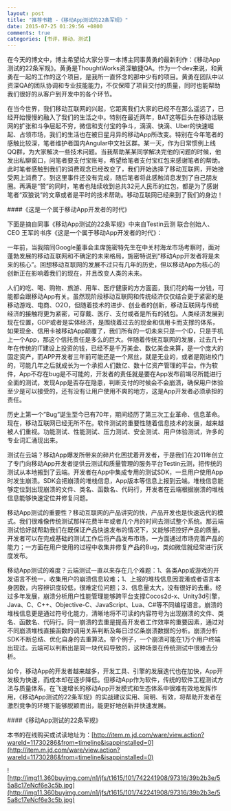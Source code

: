 ```yaml
---
layout: post
title: "推荐书籍 -《移动App测试的22条军规》"
date: 2015-07-25 01:29:56 +0800
comments: true
categories: [书评，移动，测试]
---
```

在今天的博文中，博主希望给大家分享一本博主同事黄勇的最新利作：《移动App测试的22条军规》。黄勇是ThoughtWorks资深敏捷QA。作为一个dev来说，和黄勇在一起的工作的这个项目，是我所一直怀念的那中少有的项目。黄勇在团队中以资深QA的团队协调和专业技能能力，不仅保障了项目交付的质量，同时也能帮助我们很好的从客户到开发中的各个环节。

在当今世界，我们移动互联网的兴起，它距离我们大家的已经不在那么遥远了，已经开始慢慢的融入了我们的生活之中。特别在最近两年，BAT这等巨头在移动话联网的扩张和斗争层起不穷，微信和支付宝的争斗，滴滴、快滴、Uber的快速崛起、占领市场，我们的生活也在被日星月异的移动App所改变。特别在今年笔者的感触比较深，笔者维护者国内Angular中文社区群。某一天，作为日常惯例上线QQ群，为大家解决一些技术问题。当我帮助某某同学解决完他的问题的时候，他发出私聊窗口，问笔者要支付宝账号，希望给笔者支付宝红包来感谢笔者的帮助。此时笔者感触到我们的消费观念已经改变了，我们开始选择了移动互联网，开始接受网上消费了。到这里事件还没有完成，随后笔者将此感触消息发到了自己朋友圈。再满是“赞”的同时，笔者也陆续收到总共32元人民币的红包，都是为了感谢笔者“双狼说”的文章或者是平时的技术帮助。移动互联网已经来到了我们的身边！

####《这是一个属于移动App开发者的时代》

下面是摘自同事《移动App测试的22条军规》中来自Testin云测 联合创始人、CEO 王军的书序《这是一个属于移动App开发者的时代》：

一年前，当我陪同Google董事会主席施密特先生在中关村海龙市场考察时，面对蓬勃发展的移动互联网和不确定的未来格局，施密特说到“移动App开发者将是未来的核心”。回想移动互联网的发展不过只有几年的历史，但以移动App为核心的创新正在影响着我们的现在，并且改变人类的未来。

人们的吃、喝、购物、旅游、用车、医疗健康的方方面面，我们花的每一分钱，可能都会跟移动App有关。虽然现阶段移动互联网和传统经济仅仅结合更于紧密的是移动游戏、电商、O2O，但随着技术的进步、创业者的创新，移动互联网与传统经济的接触将更为紧密，可穿戴、医疗、支付或者是所有的钱包。人类经济发展到现在位置，GDP或者是实体经济，是围绕着过去的现金和信用卡而支撑的体系，如果现金、信用卡被移动App颠覆了，我们所有的一切未来只是一个ID，只是手机上一个App，那这个信托责任是多么的巨大。伴随着传统互联网的发展，过去几十年在传统的IT建设上投资的钱，已经不是千万美金、数亿美金来算，是一个庞大的固定资产，而APP开发者三年前可能还是一个屌丝，就是无业的，或者是刚进校门的，可能几年之后就成长为一个承担人们数亿、数十亿资产管理的平台。作为软件，App不存在bug是不可能的，开发者的责任就是要在App发布前竭尽所能进行全面的测试，发现App是否存在隐患，判断支付的时候会不会崩溃，确保用户体验至少是可以接受的，还有没有让用户使用不爽的地方，这是App开发者必须承担的责任。

历史上第一个”Bug”诞生至今已有70年，期间经历了第三次工业革命、信息革命。现在，移动互联网已经无所不在。软件测试的重要性随着信息技术的发展，越来越被人们重视。功能测试、性能测试、压力测试、安全测试、用户体验测试，许多的专业词汇涌现出来。

测试在云端？移动App爆发所带来的碎片化困扰着开发者，于是我们在2011年创立了专门向移动App开发者提供云测试和质量管理的服务平台Testin云测，把传统的测试从本地搬到了云端。开发者在App中集成专用的测试SDK，一旦用户使用App时发生崩溃。SDK会把崩溃的堆栈信息，App版本等信息上报到云端。堆栈信息能够定位到出现崩溃的文件、类名、函数名、代码行，开发者在云端根据崩溃的堆栈信息能够快速定位并修复问题。

移动App测试的重要性？移动互联网的产品讲究的快，产品开发也是快速迭代的模式。我们很难像传统测试那样花费半年或者几个月的时间去测试整个系统。那云端测试恰好就帮助我们在既保证产品快速发布的情况下，又能够把控好产品的质量。开发者可以在完成基础的测试工作后将产品发布市场，一方面通过市场完善产品的能力；一方面在用户使用的过程中收集并修复产品的Bug，类如微信就经常进行灰度发布。

移动App测试的难度？云端测试一直以来存在几个难题：1、各类App或游戏的开发语言不统一，收集用户的崩溃信息较难；1、上报的堆栈信息因混淆或者语言本身因数，内容辨识度较低，很难定位问题；3、信息量太大，没有很好的去重。经过多年发展，崩溃分析用户性能管理能够跨平台支撑Cocos2d-x、Unity3d引擎，Java、C、C++、Objective-C、JavaScript、Lua、C#等不同编程语言。崩溃的堆栈信息更是通过符号化能力，清晰地将不可读的内容符号为出现崩溃的文件、类名、函数名、代码行。同一崩溃的去重是提高开发者工作效率的重要因素，通过对不同崩溃堆栈直接函数的调用关系判断及每日过亿条崩溃数据的分析。崩溃分析SDK不断总结、优化自身的去重算法。举个例子，一个崩溃可能在1万个用户终端出现过。云端可以判断出是同一块代码导致的，这种场景在传统测试中很难去分析。

如今，移动App的开发者越来越多，开发工具、引擎的发展迭代也在加快，App开发极为快速，而成本却在逐步降低。但移动App作为软件，传统的软件工程测试方法与质量体系，在飞速增长的移动App开发模式和生态体系中很难有效地发挥作用，《移动App测试的22条军规》的实战建议实用、简明、有效，将帮助开发者在激烈竞争的环境下能够脱颖而出，能更好地创新并快速发展。

####《移动App测试的22条军规》

本书的在线购买或试读地址为：[http://item.m.jd.com/ware/view.action?wareId=11730286&from=timeline&isappinstalled=0](http://item.m.jd.com/ware/view.action?wareId=11730286&from=timeline&isappinstalled=0)

![http://img11.360buyimg.com/n1/jfs/t1615/101/742241908/97316/39b2b3e/55a8c17eNcf6e3c5b.jpg](http://img11.360buyimg.com/n1/jfs/t1615/101/742241908/97316/39b2b3e/55a8c17eNcf6e3c5b.jpg)

